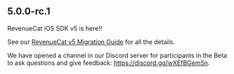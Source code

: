 ## 5.0.0-rc.1

RevenueCat iOS SDK v5 is here!!

See our [RevenueCat v5 Migration Guide](Sources/DocCDocumentation/DocCDocumentation.docc/V5_API_Migration_guide.md) for all the details.

We have opened a channel in our Discord server for participants in the Beta to ask questions and give feedback: https://discord.gg/wXEfBGem5n.
